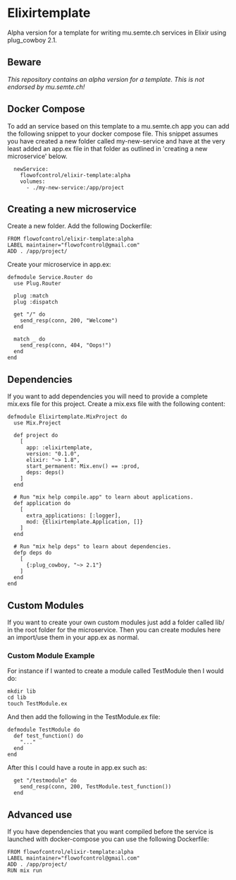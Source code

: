# Elixirtemplate

Alpha version for a template for writing mu.semte.ch services in Elixir using plug_cowboy 2.1.

## Beware
*This repository contains an alpha version for a template. This is not endorsed by mu.semte.ch!*

## Docker Compose
To add an service based on this template to a mu.semte.ch app you can add the following snippet to your docker compose file. This snippet assumes you have created a new folder called my-new-service and have at the very least added an app.ex file in that folder as outlined in 'creating a new microservice' below.
```
  newService:
    flowofcontrol/elixir-template:alpha
    volumes:
      - ./my-new-service:/app/project
```

## Creating a new microservice
Create a new folder. Add the following Dockerfile:
```
FROM flowofcontrol/elixir-template:alpha
LABEL maintainer="flowofcontrol@gmail.com"
ADD . /app/project/
```

Create your microservice in app.ex:
```
defmodule Service.Router do
  use Plug.Router

  plug :match
  plug :dispatch

  get "/" do
    send_resp(conn, 200, "Welcome")
  end

  match _ do
    send_resp(conn, 404, "Oops!")
  end
end
```

## Dependencies
If you want to add dependencies you will need to provide a complete mix.exs file for this project.
Create a mix.exs file with the following content:
```
defmodule Elixirtemplate.MixProject do
  use Mix.Project

  def project do
    [
      app: :elixirtemplate,
      version: "0.1.0",
      elixir: "~> 1.8",
      start_permanent: Mix.env() == :prod,
      deps: deps()
    ]
  end

  # Run "mix help compile.app" to learn about applications.
  def application do
    [
      extra_applications: [:logger],
      mod: {Elixirtemplate.Application, []}
    ]
  end

  # Run "mix help deps" to learn about dependencies.
  defp deps do
    [
      {:plug_cowboy, "~> 2.1"}
    ]
  end
end
```

## Custom Modules
If you want to create your own custom modules just add a folder called lib/ in the root folder for the microservice. Then you can create modules here an import/use them in your app.ex as normal.

### Custom Module Example
For instance if I wanted to create a module called TestModule then I would do:
```
mkdir lib
cd lib
touch TestModule.ex
```
And then add the following in the TestModule.ex file:
```
defmodule TestModule do
  def test_function() do
    "..."
  end
end
```
After this I could have a route in app.ex such as:
```
  get "/testmodule" do
    send_resp(conn, 200, TestModule.test_function())
  end
```

## Advanced use
If you have dependencies that you want compiled before the service is launched with docker-compose you can use the following Dockerfile:
```
FROM flowofcontrol/elixir-template:alpha
LABEL maintainer="flowofcontrol@gmail.com"
ADD . /app/project/
RUN mix run
```
